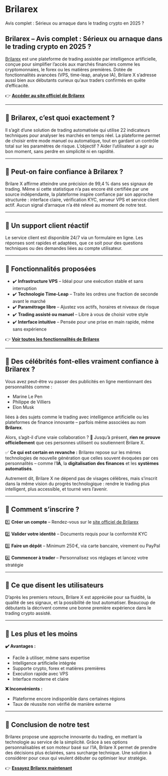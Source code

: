 # Brilarex
Avis complet : Sérieux ou arnaque dans le trading crypto en 2025 ?

## Brilarex – Avis complet : Sérieux ou arnaque dans le trading crypto en 2025 ?

[Brilarex](https://brilarex.fr) est une plateforme de trading assistée par intelligence artificielle, conçue pour simplifier l’accès aux marchés financiers comme les cryptomonnaies, le forex ou les matières premières. Dotée de fonctionnalités avancées (VPS, time-leap, analyse IA), Brilare X s’adresse aussi bien aux débutants curieux qu’aux traders confirmés en quête d’efficacité.

👉 **[Accéder au site officiel de Brilarex](https://brilarex.fr)**

---

## 📌 Brilarex, c’est quoi exactement ?

Il s’agit d’une solution de trading automatisée qui utilise 22 indicateurs techniques pour analyser les marchés en temps réel. La plateforme permet de choisir entre mode manuel ou automatique, tout en gardant un contrôle total sur les paramètres de risque. L’objectif ? Aider l’utilisateur à agir au bon moment, sans perdre en simplicité ni en rapidité.

---

## 📌 Peut-on faire confiance à Brilarex ?

Brilare X affirme atteindre une précision de 99,4 % dans ses signaux de trading. Même si cette statistique n’a pas encore été certifiée par une source indépendante, la plateforme inspire confiance par son approche structurée : interface claire, vérification KYC, serveur VPS et service client actif. Aucun signal d’arnaque n’a été relevé au moment de notre test.

---

## 📌 Un support client réactif

Le service client est disponible 24/7 via un formulaire en ligne. Les réponses sont rapides et adaptées, que ce soit pour des questions techniques ou des demandes liées au compte utilisateur.

---

## 📌 Fonctionnalités proposées

- ✔️ **Infrastructure VPS** – Idéal pour une exécution stable et sans interruption
- ✔️ **Technologie Time-Leap** – Traite les ordres une fraction de seconde avant le marché
- ✔️ **Paramétrage libre** – Ajustez vos actifs, horaires et niveaux de risque
- ✔️ **Trading assisté ou manuel** – Libre à vous de choisir votre style
- ✔️ **Interface intuitive** – Pensée pour une prise en main rapide, même sans expérience

👉 **[Voir toutes les fonctionnalités de Brilarex](https://brilarex.fr)**

---

## 📌 Des célébrités font-elles vraiment confiance à Brilarex ?

Vous avez peut-être vu passer des publicités en ligne mentionnant des personnalités comme :

- Marine Le Pen
- Philippe de Villiers
- Elon Musk

liées à des sujets comme le trading avec intelligence artificielle ou les plateformes de finance innovante – parfois même associées au nom **Brilarex**.

Alors, s’agit-il d’une vraie collaboration ? 🤔
Jusqu’à présent, **rien ne prouve officiellement** que ces personnes utilisent ou soutiennent Brilare X.

✅ **Ce qui est certain en revanche :** Brilarex repose sur les mêmes technologies de nouvelle génération que celles souvent évoquées par ces personnalités – comme l’**IA**, la **digitalisation des finances** et les **systèmes automatisés**.

Autrement dit, Brilare X ne dépend pas de visages célèbres, mais s’inscrit dans la même vision du progrès technologique : rendre le trading plus intelligent, plus accessible, et tourné vers l’avenir.


---

## 📌 Comment s’inscrire ?

1️⃣ **Créer un compte** – Rendez-vous sur le [site officiel de Brilarex](https://brilarex.fr)

2️⃣ **Valider votre identité** – Documents requis pour la conformité KYC

3️⃣ **Faire un dépôt** – Minimum 250 €, via carte bancaire, virement ou PayPal

4️⃣ **Commencer à trader** – Personnalisez vos réglages et lancez votre stratégie

---

## 📌 Ce que disent les utilisateurs

D’après les premiers retours, Brilare X est appréciée pour sa fluidité, la qualité de ses signaux, et la possibilité de tout automatiser. Beaucoup de débutants la décrivent comme une bonne première expérience dans le trading crypto assisté.

---

## 📌 Les plus et les moins

**✔️ Avantages :**
- Facile à utiliser, même sans expertise
- Intelligence artificielle intégrée
- Supporte crypto, forex et matières premières
- Execution rapide avec VPS
- Interface moderne et claire

**❌ Inconvénients :**
- Plateforme encore indisponible dans certaines régions
- Taux de réussite non vérifié de manière externe

---

## 📌 Conclusion de notre test

Brilarex propose une approche innovante du trading, en mettant la technologie au service de la simplicité. Grâce à ses options personnalisables et son moteur basé sur l’IA, Brilare X permet de prendre des décisions plus éclairées, sans surcharge technique. Une solution à considérer pour ceux qui veulent débuter ou optimiser leur stratégie.

👉 **[Essayez Brilarex maintenant](https://brilarex.fr)**
